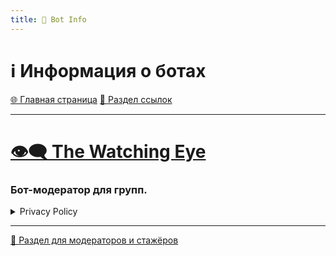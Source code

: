 ```yaml
---
title: 🤖 Bot Info
---
```


<link rel="stylesheet" href="css/style.css">

# ℹ️ Информация о ботах

<a href="./index.html" class="button-link">🌐 Главная страница</a>
<a href="./links.html" class="button-link">🔗 Раздел ссылок</a>

- - - - -

# [👁️‍🗨️ The Watching Eye](https://t.me/TheWatchingEyeBot)

### Бот-модератор для групп.







<details>
<summary>Privacy Policy</summary>
<p>At The Watching Eye, accessible from @TheWatchingEyeBot on Telegram one of our main priorities is the privacy of our users.
This Privacy Policy document contains types of information that is collected and recorded by The Watching Eye.
<br><br>
This Privacy Policy applies only to our online activities and is valid for users who come into contact to our Telegram Bots with regards to the information that they shared and/or collect in The Watching Eye or that Telegram shares with The Watching Eye related to them. This policy is not applicable to any information collected offline or via channels other than these Telegram Bots.</p>
<ul>
<b>Lawful bases</b>
<p>We do not ask for your prior consent in relation to the data that is saved as the following information is essential to be able to provide the services to the groups that use our Bot.
<br><br>
The lawful bases we rely on for processing your information are:</p>
<li>We offer a public service for the protection of Telegram groups.
<ul>
<li>Telegram does not offer any feature to automatically protect groups, which is why our bot acts in the public interest in this regard, offering a mostly free service for protecting groups from any unwelcome external and internal attacks.</li>
<li>The manual group management functions provided directly by Telegram are incomplete or hard to be used: through our bot it is possible to greatly facilitate the action of administrators to protect their groups, compensating for the shortcomings of the platform itself.</li>
</ul>
</li>
<li>We pursue the legitimate interest of groups and their group managers, who use our services also for 360-degree management of the same.</li>
</ul>
<p>This doesn't affect your rights, which are explained in detail later in this document.</p>
</details>










- - - - -

<a href="./TGmodRules.html" class="button2-link">📝 Раздел для модераторов и стажёров</a>
